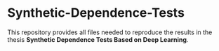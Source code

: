 # Synthetic-Dependence-Tests
This repository provides all files needed to reproduce the results in the thesis **Synthetic Dependence Tests Based on Deep Learning**.


